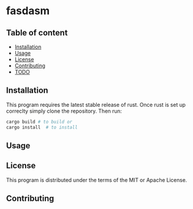 
# fasdasm

## Table of content

- [Installation](#Installation)
- [Usage](#Usage)
- [License](#License)
- [Contributing](#Contributing)
- [TODO](#TODO)

## Installation

This program requires the latest stable release of rust.
Once rust is set up correclty simply clone the repository.
Then run:

```sh
cargo build # to build or
cargo install  # to install 
```

## Usage

## License

This program is distributed under the terms of the MIT or Apache License.

## Contributing
